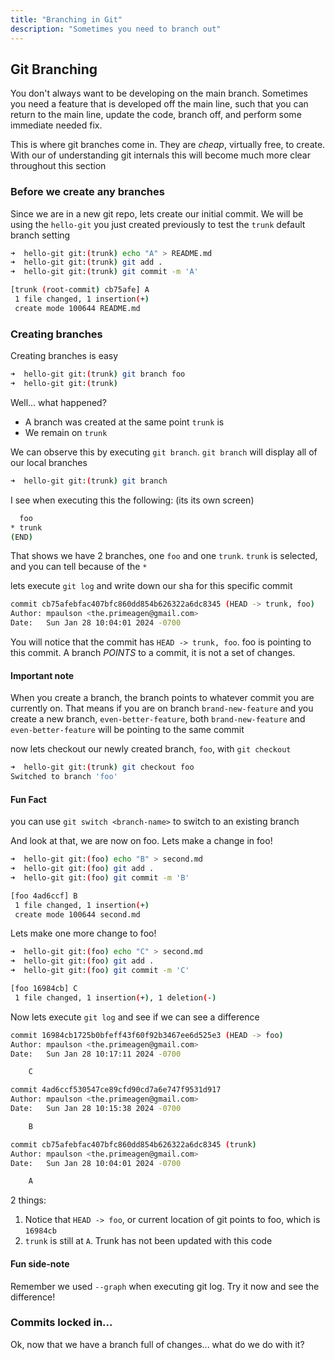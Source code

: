 ```yaml
---
title: "Branching in Git"
description: "Sometimes you need to branch out"
---
```


## Git Branching
You don't always want to be developing on the main branch.  Sometimes you need
a feature that is developed off the main line, such that you can return to the
main line, update the code, branch off, and perform some immediate needed fix.

This is where git branches come in.  They are _cheap_, virtually free, to
create.  With our of understanding git internals this will become much more
clear throughout this section

### Before we create any branches
Since we are in a new git repo, lets create our initial commit.  We will be
using the `hello-git` you just created previously to test the `trunk` default
branch setting

```bash
➜  hello-git git:(trunk) echo "A" > README.md
➜  hello-git git:(trunk) git add .
➜  hello-git git:(trunk) git commit -m 'A'

[trunk (root-commit) cb75afe] A
 1 file changed, 1 insertion(+)
 create mode 100644 README.md
```

### Creating branches
Creating branches is easy

```bash
➜  hello-git git:(trunk) git branch foo
➜  hello-git git:(trunk)
```

Well... what happened?

* A branch was created at the same point `trunk` is
* We remain on `trunk`

We can observe this by executing `git branch`.  `git branch` will display all
of our local branches

```bash
➜  hello-git git:(trunk) git branch
```

I see when executing this the following: (its its own screen)

```bash
  foo
* trunk
(END)
```

That shows we have 2 branches, one `foo` and one `trunk`.  `trunk` is selected,
and you can tell because of the `*`

lets execute `git log` and write down our sha for this specific commit

```bash
commit cb75afebfac407bfc860dd854b626322a6dc8345 (HEAD -> trunk, foo)
Author: mpaulson <the.primeagen@gmail.com>
Date:   Sun Jan 28 10:04:01 2024 -0700
```

You will notice that the commit has `HEAD -> trunk, foo`.  foo is pointing to
this commit.  A branch _POINTS_ to a commit, it is not a set of changes.

#### Important note
When you create a branch, the branch points to whatever commit you are
currently on.  That means if you are on branch `brand-new-feature` and you
create a new branch, `even-better-feature`, both `brand-new-feature` and
`even-better-feature` will be pointing to the same commit

now lets checkout our newly created branch, `foo`, with `git checkout`

```bash
➜  hello-git git:(trunk) git checkout foo
Switched to branch 'foo'
```

#### Fun Fact
you can use `git switch <branch-name>` to switch to an existing branch

And look at that, we are now on foo.  Lets make a change in foo!

```bash
➜  hello-git git:(foo) echo "B" > second.md
➜  hello-git git:(foo) git add .
➜  hello-git git:(foo) git commit -m 'B'

[foo 4ad6ccf] B
 1 file changed, 1 insertion(+)
 create mode 100644 second.md
```

Lets make one more change to foo!


```bash
➜  hello-git git:(foo) echo "C" > second.md
➜  hello-git git:(foo) git add .
➜  hello-git git:(foo) git commit -m 'C'

[foo 16984cb] C
 1 file changed, 1 insertion(+), 1 deletion(-)
```

Now lets execute `git log` and see if we can see a difference

```bash
commit 16984cb1725b0bfeff43f60f92b3467ee6d525e3 (HEAD -> foo)
Author: mpaulson <the.primeagen@gmail.com>
Date:   Sun Jan 28 10:17:11 2024 -0700

    C

commit 4ad6ccf530547ce89cfd90cd7a6e747f9531d917
Author: mpaulson <the.primeagen@gmail.com>
Date:   Sun Jan 28 10:15:38 2024 -0700

    B

commit cb75afebfac407bfc860dd854b626322a6dc8345 (trunk)
Author: mpaulson <the.primeagen@gmail.com>
Date:   Sun Jan 28 10:04:01 2024 -0700

    A
```

2 things:
1. Notice that `HEAD -> foo`, or current location of git points to foo, which
   is `16984cb`
1. `trunk` is still at `A`.  Trunk has not been updated with this code

#### Fun side-note
Remember we used `--graph` when executing git log.  Try it now and see the
difference!

### Commits locked in...
Ok, now that we have a branch full of changes... what do we do with it?

